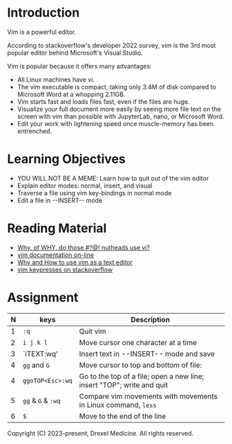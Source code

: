 # Introduction

Vim is a powerful editor.

According to stackoverflow's developer 2022 survey, vim is the 3rd most popular editor behind Microsoft's Visual Studio.

Vim is popular because it offers many advantages:
* All Linux machines have vi.
* The vim executable is compact, taking only 3.4M of disk compared to Microsoft Word at a whopping 2.11GB.
* Vim starts fast and loads files fast, even if the files are huge.
* Visualize your full document more easily by seeing more file text on the screen with vim than possible with JupyterLab, nano, or Microsoft Word.
* Edit your work with lightening speed once muscle-memory has been entrenched.

# Learning Objectives

* YOU WILL NOT BE A MEME: Learn how to quit out of the vim editor
* Explain editor modes: normal, insert, and visual
* Traverse a file using vim key-bindings in normal mode
* Edit a file in --INSERT-- mode

# Reading Material

* [Why, of WHY, do those #?@! nutheads use vi?](http://www.viemu.com/a-why-vi-vim.html)
* [vim documentation on-line](https://vimdoc.sourceforge.net/htmldoc/usr_toc.html)
* [Why and How to use vim as a text editor](https://mr-destructive.github.io/techstructive-blog/vim-text-editor-ide/)
* [vim keypresses on stackoverflow](https://stackoverflow.com/questions/5400806/what-are-the-most-used-vim-commands-keypresses)

# Assignment

|N|keys              | Description
|-|------------------|------------------------------------
|1|`:q`              | Quit vim
|2|`i j k l`         | Move cursor one character at a time
|3|`iTEXT<Esc>:wq'   | Insert text in --INSERT-- mode and save
|4|`gg` and `G`      | Move cursor to top and bottom of file:
|4|`ggoTOP<Esc>:wq`  | Go to the top of a file; open a new line; insert "TOP"; write and quit
|5|`gg` & `G` & `:wq`| Compare vim movements with movements in Linux  command, `less`
|6|`$`               | Move to the end of the line


Copyright (C) 2023-present, Drexel Medicine. All rights reserved.
